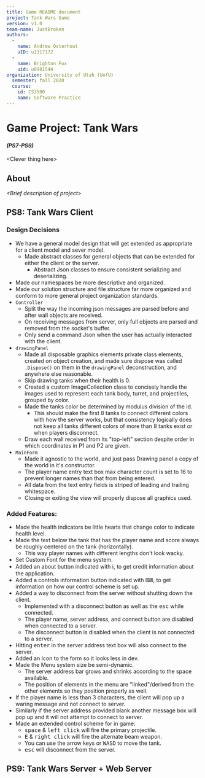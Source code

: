 ```yaml
---
title: Game README document
project: Tank Wars Game
version: v1.0
team-name: JustBroken
authors: 
  -
    name: Andrew Osterhout
    uID: u1317172
  -
    name: Brighton Fox
    uid: u0981544
organization: University of Utah (UofU)
  semester: fall 2020
  course: 
    id: CS3500
    name: Software Practice
---
```

<!-- << HTML Header for html stuff >> -->




<!-- << Begin Markdown Document >> -->

  Game Project: Tank Wars 
===========================
#### _(PS7-PS9)_

&lt;Clever thing here&gt;

## About
_&lt;Brief description of project&gt;_


## PS8: Tank Wars Client
<!-- 
  *   README Requirements 
  * =======================
  *   (From PS8 assignment brief)
  * Your project README should document all of your design decisions, 
  *   as well as detailing any features you wish the graders to be aware of.
  *
  * This file will be the "first stop" when your work is being evaluated. 
  * Set the tone by doing a good job describing what works and doesn't work, 
  *   as well as listing interesting things (i.e., features) 
  *   that you would like the graders to be aware of. 
  -->

### Design Decisions
- We have a general model design that will get extended as appropriate for a client model and sever model.
  - Made abstract classes for general objects that can be extended for either the client or the server.
    - Abstract Json classes to ensure consistent serializing and deserializing.
- Made our namespaces be more descriptive and organized.
- Made our solution structure and file structure far more organized and conform to more general project organization standards.
- `Controller` 
  - Split the way the incoming json messages are parsed before and after wall objects are received.
  - On receiving messages from server, only full objects are parsed and removed from the socket's buffer.
  - Only send a command Json when the user has actually interacted with the client.
- `drawingPanel`
  - Made all disposable graphics elements private class elements, created on object creation, 
     and made sure dispose was called `.Dispose()` on them in the `drawingPanel` deconstruction, and anywhere else reasonable.
  - Skip drawing tanks when their health is 0.
  - Created a custom ImageCollection class to concisely handle the images used to represent each tank body, turret, and projectiles, 
     grouped by color.
  - Made the tanks color be determined by modulus division of the id.
    - This should make the first 8 tanks to connect different colors with how the server works, 
       but that consistency logically does not keep all tanks different colors of more than 8 tanks exist or when players disconnect.
  - Draw each wall received from its "top-left" section despite order in which coordinates in P1 and P2 are given.
- `MainForm`
  - Made it agnostic to the world, and just pass Drawing panel a copy of the world in it's constructor. 
  - The player name entry text box max character count is set to 16 to prevent longer names than that from being entered.
  - All data from the text entry fields is striped of leading and trailing whitespace.
  - Closing or exiting the view will properly dispose all graphics used.

### Added Features:
- Made the health indicators be little hearts that change color to indicate health level.
- Made the text below the tank that has the player name and score always be roughly centered on the tank (horizontally).
  - This way player names with different lengths don't look wacky. 
- Set Custom Font for the menu system.
- Added an about button indicated with ℹ, to get credit information about the application.
- Added a controls information button indicated with ⌨, to get information on how our control scheme is set up.
- Added a way to disconnect from the server without shutting down the client.
  - Implemented with a disconnect button as well as the <kbd>esc</kbd> while connected.
  - The player name, server address, and connect button are disabled when connected to a server.
  - The disconnect button is disabled when the client is not connected to a server.
- Hitting <kbd>enter</kbd> in the server address text box will also connect to the server.
- Added an Icon to the form so it looks less in dev.
- Made the Menu system size be semi-dynamic.
  - The server address bar grows and shrinks according to the space available.
  - The position of elements in the menu are "linked"/derived from the other elements so they position properly as well.
- If the player name is less than 3 characters, the client will pop up a waring message and not connect to server.
- Similarly if the server address provided blank another message box will pop up and it will not attempt to connect to server.
- Made an extended control scheme for in game:
  - <kbd>space</kbd> & <kbd>left click</kbd> will fire the primary projectile.
  - <kbd>E</kbd> & <kbd>right click</kbd> will fire the alternate beam weapon.
  - You can use the arrow keys or <kbd>WASD</kbd> to move the tank.
  - <kbd>esc</kbd> will disconnect from the server.



## PS9: Tank Wars Server + Web Server
<!-- Useful link when we need to set up ASP.NET https://www.syncfusion.com/blogs/post/how-to-develop-an-asp-net-core-application-using-visual-studio-code.aspx -->



<!-- << End of Markdown Document >> -->
